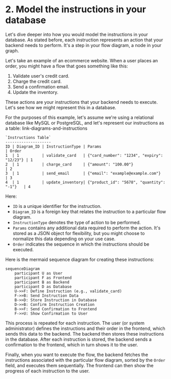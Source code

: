 # 2. Model the instructions in your database

Let's dive deeper into how you would model the instructions in your database. As stated before, each instruction represents an action that your backend needs to perform. It's a step in your flow diagram, a node in your graph.

Let's take an example of an ecommerce website. When a user places an order, you might have a flow that goes something like this:

1. Validate user's credit card.
2. Charge the credit card.
3. Send a confirmation email.
4. Update the inventory.

These actions are your instructions that your backend needs to execute. Let's see how we might represent this in a database. 

For the purposes of this example, let's assume we're using a relational database like MySQL or PostgreSQL, and let's represent our instructions as a table:
link-diagrams-and-instructions

```
`Instructions Table`
--------------------
ID | Diagram_ID | InstructionType | Params                                     | Order
1  | 1          | validate_card   | {"card_number": "1234", "expiry": "12/23"} | 1
2  | 1          | charge_card     | {"amount": "100.00"}                       | 2
3  | 1          | send_email      | {"email": "example@example.com"}           | 3
4  | 1          | update_inventory| {"product_id": "5678", "quantity": "-1"}   | 4
```

Here:

- `ID` is a unique identifier for the instruction.
- `Diagram_ID` is a foreign key that relates the instruction to a particular flow diagram.
- `InstructionType` denotes the type of action to be performed.
- `Params` contains any additional data required to perform the action. It's stored as a JSON object for flexibility, but you might choose to normalize this data depending on your use case.
- `Order` indicates the sequence in which the instructions should be executed.

Here is the mermaid sequence diagram for creating these instructions:

```mermaid
sequenceDiagram
    participant U as User
    participant F as Frontend
    participant B as Backend
    participant D as Database
    U->>F: Define Instruction (e.g., validate_card)
    F->>B: Send Instruction Data
    B->>D: Store Instruction in Database
    D->>B: Confirm Instruction Creation
    B->>F: Send Confirmation to Frontend
    F->>U: Show Confirmation to User
```

This process is repeated for each instruction. The user (or system administrator) defines the instructions and their order in the frontend, which sends this data to the backend. The backend then stores these instructions in the database. After each instruction is stored, the backend sends a confirmation to the frontend, which in turn shows it to the user.

Finally, when you want to execute the flow, the backend fetches the instructions associated with the particular flow diagram, sorted by the `Order` field, and executes them sequentially. The frontend can then show the progress of each instruction to the user.